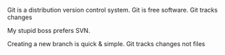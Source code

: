 Git is a distribution version control system.
Git is free software.
Git tracks changes

My stupid boss prefers SVN.

Creating a new branch is quick & simple.
Git tracks changes not files
